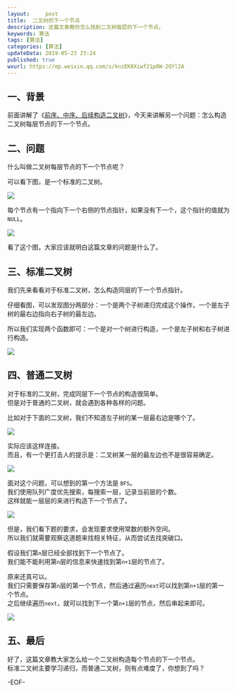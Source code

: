 ```yaml
---   
layout:     post  
title:  二叉树的下一个节点  
description: 这篇文章教你怎么找到二叉树每层的下一个节点。   
keywords: 算法  
tags: [算法]    
categories: [算法]  
updateData: 2019-05-23 23:24   
published: true 
wxurl: https://mp.weixin.qq.com/s/knzEK8Xiwf21p8W-2QYl2A  
---  
```



## 一、背景  


前面讲解了《[前序、中序、后续构造二叉树](https://mp.weixin.qq.com/s/HEsqxzUcAiLlJ4DLMCPsyQ)》，今天来讲解另一个问题：怎么构造二叉树每层节点的下一个节点。  



## 二、问题  


什么叫做二叉树每层节点的下一个节点呢？  


可以看下图，是一个标准的二叉树。  


![](//res2019.tiankonguse.com/images/2019/05/23/001.png)  


每个节点有一个指向下一个右侧的节点指针，如果没有下一个，这个指针的值就为`NULL`。  


![](//res2019.tiankonguse.com/images/2019/05/23/002.png)  


看了这个图，大家应该就明白这篇文章的问题是什么了。  


## 三、标准二叉树  


我们先来看看对于标准二叉树，怎么构造同层的下一个节点指针。  


仔细看图，可以发现图分两部分：一个是两个子树递归完成这个操作，一个是左子树的最右边指向右子树的最左边。  


所以我们实现两个函数即可：一个是对一个树进行构造，一个是左子树和右子树进行构造。  


![](//res2019.tiankonguse.com/images/2019/05/23/003.png)  


## 四、普通二叉树  


对于标准的二叉树，完成同层下一个节点的构造很简单。  
但是对于普通的二叉树，就会遇到各种各样的问题。  


比如对于下面的二叉树，我们不知道左子树的某一层最右边是哪个了。  


![](//res2019.tiankonguse.com/images/2019/05/23/004.png)  


实际应该这样连接。  
而且，有一个更打击人的提示是：二叉树某一层的最左边也不是很容易确定。  


![](//res2019.tiankonguse.com/images/2019/05/23/005.png)  


面对这个问题，可以想到的第一个方法是 `BFS`。  
我们使用队列广度优先搜索，每搜索一层，记录当前层的个数。  
这样就能一层层的来进行构造下一个节点了。  


![](//res2019.tiankonguse.com/images/2019/05/23/006.png)  


但是，我们看下题的要求，会发现要求使用常数的额外空间。  
所以我们就需要观察这道题来找相关特征，从而尝试去找突破口。  


假设我们第`n`层已经全部找到下一个节点了。  
我们能不能利用第`n`层的信息来快速找到第`n+1`层的节点了。  


原来还真可以。  
我们只需要保存第`n`层的第一个节点，然后通过遍历`next`可以找到第`n+1`层的第一个节点。  
之后继续遍历`next`，就可以找到下一个第`n+1`层的节点，然后串起来即可。  


![](//res2019.tiankonguse.com/images/2019/05/23/007.png)  


## 五、最后  


好了，这篇文章教大家怎么给一个二叉树构造每个节点的下一个节点。  
标准二叉树主要学习递归，而普通二叉树，则有点难度了，你想到了吗？  




-EOF-  



